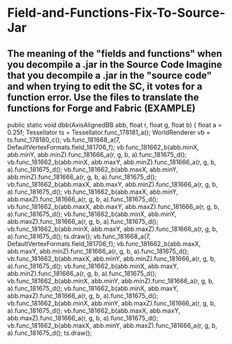 # Field-and-Functions-Fix-To-Source-Jar
The meaning of the "fields and functions" when you decompile a .jar in the Source Code
Imagine that you decompile a .jar in the "source code" and when trying to edit the SC, it votes for a function error. Use the files to translate the functions for Forge and Fabric
(EXAMPLE)
-----------------------------------------------------------------------------------------------------------------------------------------------------------------------------------

public static void dbb(AxisAlignedBB abb, float r, float g, float b) {
        float a = 0.25f;
        Tessellator ts = Tessellator.func_178181_a();
        WorldRenderer vb = ts.func_178180_c();
        vb.func_181668_a(7, DefaultVertexFormats.field_181706_f);
        vb.func_181662_b(abb.minX, abb.minY, abb.minZ).func_181666_a(r, g, b, a).func_181675_d();
        vb.func_181662_b(abb.minX, abb.maxY, abb.minZ).func_181666_a(r, g, b, a).func_181675_d();
        vb.func_181662_b(abb.maxX, abb.minY, abb.minZ).func_181666_a(r, g, b, a).func_181675_d();
        vb.func_181662_b(abb.maxX, abb.maxY, abb.minZ).func_181666_a(r, g, b, a).func_181675_d();
        vb.func_181662_b(abb.maxX, abb.minY, abb.maxZ).func_181666_a(r, g, b, a).func_181675_d();
        vb.func_181662_b(abb.maxX, abb.maxY, abb.maxZ).func_181666_a(r, g, b, a).func_181675_d();
        vb.func_181662_b(abb.minX, abb.minY, abb.maxZ).func_181666_a(r, g, b, a).func_181675_d();
        vb.func_181662_b(abb.minX, abb.maxY, abb.maxZ).func_181666_a(r, g, b, a).func_181675_d();
        ts.draw();
        vb.func_181668_a(7, DefaultVertexFormats.field_181706_f);
        vb.func_181662_b(abb.maxX, abb.maxY, abb.minZ).func_181666_a(r, g, b, a).func_181675_d();
        vb.func_181662_b(abb.maxX, abb.minY, abb.minZ).func_181666_a(r, g, b, a).func_181675_d();
        vb.func_181662_b(abb.minX, abb.maxY, abb.minZ).func_181666_a(r, g, b, a).func_181675_d();
        vb.func_181662_b(abb.minX, abb.minY, abb.minZ).func_181666_a(r, g, b, a).func_181675_d();
        vb.func_181662_b(abb.minX, abb.maxY, abb.maxZ).func_181666_a(r, g, b, a).func_181675_d();
        vb.func_181662_b(abb.minX, abb.minY, abb.maxZ).func_181666_a(r, g, b, a).func_181675_d();
        vb.func_181662_b(abb.maxX, abb.maxY, abb.maxZ).func_181666_a(r, g, b, a).func_181675_d();
        vb.func_181662_b(abb.maxX, abb.minY, abb.maxZ).func_181666_a(r, g, b, a).func_181675_d();
        ts.draw();
